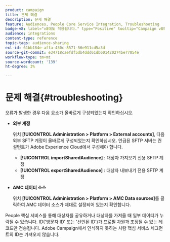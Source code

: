 ```yaml
---
product: campaign
title: 문제 해결
description: 문제 해결
feature: Audiences, People Core Service Integration, Troubleshooting
badge-v8: label="v8에도 적용됩니다." type="Positive" tooltip="Campaign v8에도 적용됩니다."
audience: integrations
content-type: reference
topic-tags: audience-sharing
exl-id: 61bb184e-affa-430c-8571-56e911cd5a3d
source-git-commit: e34718caefdf5db4ddd61db601420274be77054e
workflow-type: tm+mt
source-wordcount: '139'
ht-degree: 3%

---
```


# 문제 해결{#troubleshooting}



오류가 발생한 경우 다음 요소가 올바르게 구성되었는지 확인하십시오.

* **외부 계정**

  위치 **[!UICONTROL Administration > Platform > External accounts]**, 다음 외부 SFTP 계정이 올바르게 구성되었는지 확인하십시오. 언급된 SFTP 서버는 컨설턴트가 Adobe Experience Cloud에서 구성해야 합니다.

   * **[!UICONTROL importSharedAudience]** : 대상자 가져오기 전용 SFTP 계정
   * **[!UICONTROL exportSharedAudience]** : 대상자 내보내기 전용 SFTP 계정

* **AMC 데이터 소스**

  위치 **[!UICONTROL Administration > Platform > AMC Data sources]**&#x200B;를 클릭하여 AMC 데이터 소스가 제대로 설정되어 있는지 확인합니다.

People 핵심 서비스를 통해 대상자를 공유하거나 대상자를 가져올 때 일부 데이터가 누락될 수 있습니다. ID(&#39;방문자 ID&#39; 또는 &#39;선언된 ID&#39;)가 프로필 차원과 조정될 수 있는 레코드만 전송됩니다. Adobe Campaign에서 인식하지 못하는 사람 핵심 서비스 세그먼트의 ID는 가져오지 않습니다.
